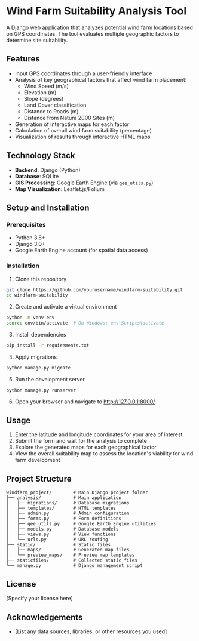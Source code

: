 # Wind Farm Suitability Analysis Tool

A Django web application that analyzes potential wind farm locations based on GPS coordinates. The tool evaluates multiple geographic factors to determine site suitability.

## Features

- Input GPS coordinates through a user-friendly interface
- Analysis of key geographical factors that affect wind farm placement:
  - Wind Speed (m/s)
  - Elevation (m)
  - Slope (degrees)
  - Land Cover classification
  - Distance to Roads (m)
  - Distance from Natura 2000 Sites (m)
- Generation of interactive maps for each factor
- Calculation of overall wind farm suitability (percentage)
- Visualization of results through interactive HTML maps

## Technology Stack

- **Backend**: Django (Python)
- **Database**: SQLite
- **GIS Processing**: Google Earth Engine (via `gee_utils.py`)
- **Map Visualization**: Leaflet.js/Folium

## Setup and Installation

### Prerequisites

- Python 3.8+
- Django 3.0+
- Google Earth Engine account (for spatial data access)

### Installation

1. Clone this repository
```bash
git clone https://github.com/yourusername/windfarm-suitability.git
cd windfarm-suitability
```

2. Create and activate a virtual environment
```bash
python -m venv env
source env/bin/activate  # On Windows: env\Scripts\activate
```

3. Install dependencies
```bash
pip install -r requirements.txt
```

4. Apply migrations
```bash
python manage.py migrate
```

5. Run the development server
```bash
python manage.py runserver
```

6. Open your browser and navigate to http://127.0.0.1:8000/

## Usage

1. Enter the latitude and longitude coordinates for your area of interest
2. Submit the form and wait for the analysis to complete
3. Explore the generated maps for each geographical factor
4. View the overall suitability map to assess the location's viability for wind farm development

## Project Structure

```
windfarm_project/        # Main Django project folder
├── analysis/            # Main application
│   ├── migrations/      # Database migrations
│   ├── templates/       # HTML templates
│   ├── admin.py         # Admin configuration
│   ├── forms.py         # Form definitions
│   ├── gee_utils.py     # Google Earth Engine utilities
│   ├── models.py        # Database models
│   ├── views.py         # View functions
│   └── urls.py          # URL routing
├── static/              # Static files
│   ├── maps/            # Generated map files
│   └── preview_maps/    # Preview map templates
├── staticfiles/         # Collected static files
└── manage.py            # Django management script
```

## License

[Specify your license here]

## Acknowledgements

- [List any data sources, libraries, or other resources you used]